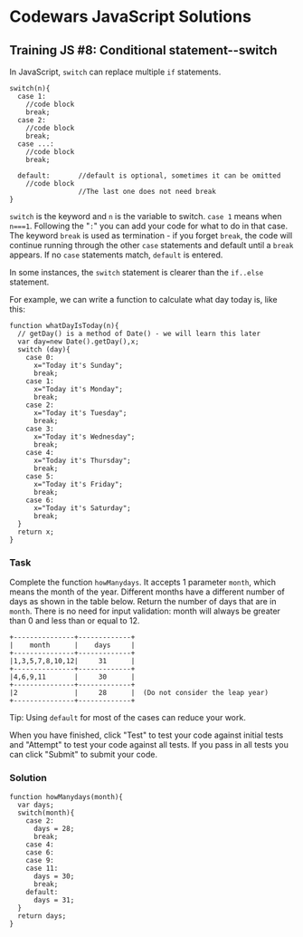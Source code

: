 # Codewars JavaScript Solutions

## Training JS #8: Conditional statement--switch

In JavaScript, `switch` can replace multiple `if` statements.

```
switch(n){
  case 1:
    //code block
    break;
  case 2:
    //code block
    break;
  case ...:
    //code block
    break;

  default:       //default is optional, sometimes it can be omitted
    //code block
                 //The last one does not need break
}
```

`switch` is the keyword and `n` is the variable to switch. `case 1` means when `n===1`. Following the "`:`" you can add your code for what to do in that case. The keyword `break` is used as termination - if you forget `break`, the code will continue running through the other `case` statements and default until a `break` appears. If no `case` statements match, `default` is entered.

In some instances, the `switch` statement is clearer than the `if..else` statement.

For example, we can write a function to calculate what day today is, like this:

```
function whatDayIsToday(n){
  // getDay() is a method of Date() - we will learn this later
  var day=new Date().getDay(),x;
  switch (day){
    case 0:
      x="Today it's Sunday";
      break;
    case 1:
      x="Today it's Monday";
      break;
    case 2:
      x="Today it's Tuesday";
      break;
    case 3:
      x="Today it's Wednesday";
      break;
    case 4:
      x="Today it's Thursday";
      break;
    case 5:
      x="Today it's Friday";
      break;
    case 6:
      x="Today it's Saturday";
      break;
  }
  return x;
}
```

### Task

Complete the function `howManydays`. It accepts 1 parameter `month`, which means the month of the year. Different months have a different number of days as shown in the table below. Return the number of days that are in `month`. There is no need for input validation: month will always be greater than 0 and less than or equal to 12.

```
+---------------+-------------+
|    month      |    days     |
+---------------+-------------+
|1,3,5,7,8,10,12|     31      |
+---------------+-------------+
|4,6,9,11       |     30      |
+---------------+-------------+
|2              |     28      |  (Do not consider the leap year)
+---------------+-------------+
```

Tip: Using `default` for most of the cases can reduce your work.

When you have finished, click "Test" to test your code against initial tests and "Attempt" to test your code against all tests. If you pass in all tests you can click "Submit" to submit your code.

### Solution

```
function howManydays(month){
  var days;
  switch(month){
    case 2:
      days = 28;
      break;
    case 4:
    case 6:
    case 9:
    case 11:
      days = 30;
      break;
    default:
      days = 31;
  }
  return days;
}
```
